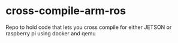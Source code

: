 # cross-compile-arm-ros
Repo to hold code that lets you cross compile for either JETSON or raspberry pi using docker and qemu
